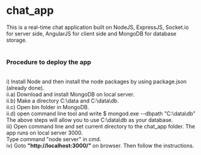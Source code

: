 # chat_app

This is a real-time chat application built on NodeJS, ExpressJS, Socket.io for server side, AngularJS for client side and MongoDB for database storage.<br /><br />

<h3>Procedure to deploy the app</h3> <br /> i) Install Node and then install the node packages by using package.json (already done). <br />
ii.a) Download and install MongoDB on local server. <br />
ii.b) Make a directory C:\data and C:\data\db. <br />
ii.c) Open bin folder in MongoDB.  <br />
ii.d) open command line tool and write $ mongod.exe --dbpath "C:\data\db" <br />
The above steps will allow you to use C:\data\db as your database.<br />
iii) Open command line and set current directory to the chat_app folder. The app runs on local server 3000. <br />
Type command "node server" in cmd.<br />
iv) Goto <strong> "http://localhost:3000/" </strong> on browser. Then follow the instructions.








